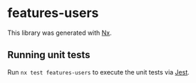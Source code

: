 # features-users

This library was generated with [Nx](https://nx.dev).

## Running unit tests

Run `nx test features-users` to execute the unit tests via [Jest](https://jestjs.io).
